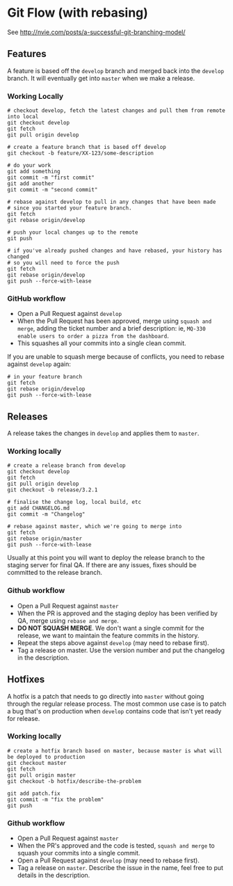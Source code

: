 # Git Flow (with rebasing)


See http://nvie.com/posts/a-successful-git-branching-model/




## Features

A feature is based off the `develop` branch and merged back into the `develop` branch.
It will eventually get into `master` when we make a release.


### Working Locally

```
# checkout develop, fetch the latest changes and pull them from remote into local
git checkout develop
git fetch
git pull origin develop

# create a feature branch that is based off develop
git checkout -b feature/XX-123/some-description

# do your work
git add something
git commit -m "first commit"
git add another
git commit -m "second commit"

# rebase against develop to pull in any changes that have been made
# since you started your feature branch.
git fetch
git rebase origin/develop

# push your local changes up to the remote
git push

# if you've already pushed changes and have rebased, your history has changed
# so you will need to force the push
git fetch
git rebase origin/develop
git push --force-with-lease
````


### GitHub workflow

- Open a Pull Request against `develop`
- When the Pull Request has been approved, merge using `squash and merge`, adding the ticket number and a brief description:
ie, `MQ-330 enable users to order a pizza from the dashboard`.
- This squashes all your commits into a single clean commit.

If you are unable to squash merge because of conflicts, you need to rebase against `develop` again:

```
# in your feature branch
git fetch
git rebase origin/develop
git push --force-with-lease
```



## Releases

A release takes the changes in `develop` and applies them to `master`.


### Working locally


```
# create a release branch from develop
git checkout develop
git fetch
git pull origin develop
git checkout -b release/3.2.1

# finalise the change log, local build, etc
git add CHANGELOG.md
git commit -m "Changelog"

# rebase against master, which we're going to merge into
git fetch
git rebase origin/master
git push --force-with-lease
```


Usually at this point you will want to deploy the release branch to the staging server for final QA.
If there are any issues, fixes should be committed to the release branch.

### Github workflow

- Open a Pull Request against `master`
- When the PR is approved and the staging deploy has been verified by QA, merge using `rebase and merge`.
- **DO NOT SQUASH MERGE**. We don't want a single commit for the release, we want to maintain the feature commits in the history.
- Repeat the steps above against `develop` (may need to rebase first).
- Tag a release on master. Use the version number and put the changelog in the description.




## Hotfixes

A hotfix is a patch that needs to go directly into `master` without going through the regular release process.
The most common use case is to patch a bug that's on production when `develop` contains code that isn't yet ready for release.


### Working locally

```
# create a hotfix branch based on master, because master is what will be deployed to production
git checkout master
git fetch
git pull origin master
git checkout -b hotfix/describe-the-problem

git add patch.fix
git commit -m "fix the problem"
git push
```


### Github workflow

- Open a Pull Request against `master`
- When the PR's approved and the code is tested, `squash and merge` to squash your commits into a single commit.
- Open a Pull Request against `develop` (may need to rebase first).
- Tag a release on `master`. Describe the issue in the name, feel free to put details in the description.
